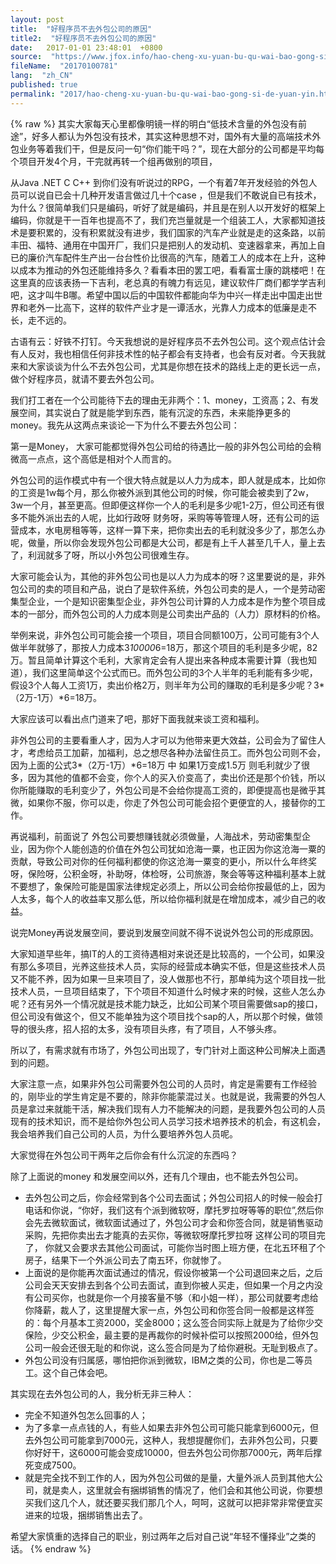 ```yaml
---
layout: post
title:  "好程序员不去外包公司的原因"
title2:  "好程序员不去外包公司的原因"
date:   2017-01-01 23:48:01  +0800
source:  "https://www.jfox.info/hao-cheng-xu-yuan-bu-qu-wai-bao-gong-si-de-yuan-yin.html"
fileName:  "20170100781"
lang:  "zh_CN"
published: true
permalink: "2017/hao-cheng-xu-yuan-bu-qu-wai-bao-gong-si-de-yuan-yin.html"
---
```

{% raw %}
其实大家每天心里都像明镜一样的明白“低技术含量的外包没有前途”，好多人都认为外包没有技术，其实这种思想不对，国外有大量的高端技术外包业务等着我们干，但是反问一句“你们能干吗？”，现在大部分的公司都是平均每个项目开发4个月，干完就再转一个组再做别的项目，

从Java .NET C C++ 到你们没有听说过的RPG，一个有着7年开发经验的外包人员可以说自已会十几种开发语言做过几十个case ，但是我们不敢说自已有技术，为什么？很简单我们只是编码，听好了就是编码，并且是在别人以开发好的框架上编码，你就是干一百年也提高不了，我们充岂量就是一个组装工人，大家都知道技术是要积累的，没有积累就没有进步，我们国家的汽车产业就是走的这条路，以前丰田、福特、通用在中国开厂，我们只是把别人的发动机、变速器拿来，再加上自已的廉价汽车配件生产出一台台性价比很高的汽车，随着工人的成本在上升，这种以成本为推动的外包还能维持多久？看看本田的罢工吧，看看富士康的跳楼吧！在这里真的应该表扬一下吉利，老总真的有魄力有远见，建议软件厂商们都学学吉利吧，这才叫牛B哪。希望中国以后的中国软件都能向华为中兴一样走出中国走出世界和老外一比高下，这样的软件产业才是一谭活水，光靠人力成本的低廉是走不长，走不远的。

古语有云：好铁不打钉。今天我想说的是好程序员不去外包公司。这个观点估计会有人反对，我也相信任何非技术性的帖子都会有支持者，也会有反对者。今天我就来和大家谈谈为什么不去外包公司，尤其是你想在技术的路线上走的更长远一点，做个好程序员，就请不要去外包公司。

我们打工者在一个公司能待下去的理由无非两个：1、money，工资高；2、有发展空间，其实说白了就是能学到东西，能有沉淀的东西，未来能挣更多的money。我先从这两点来谈论一下为什么不要去外包公司：

第一是Money， 大家可能都觉得外包公司给的待遇比一般的非外包公司给的会稍微高一点点，这个高低是相对个人而言的。

外包公司的运作模式中有一个很大特点就是以人力为成本，即人就是成本，比如你的工资是1w每个月，那么你被外派到其他公司的时候，你可能会被卖到了2w，3w一个月，甚至更高。但即便这样你一个人的毛利是多少呢1-2万，但公司还有很多不能外派出去的人呢，比如行政呀 财务呀，采购等等管理人呀，还有公司的运营成本，水电房租等等，这样一算下来，把你卖出去的毛利就没多少了，那怎么办呢，做量，所以你会发现外包公司都是大公司，都是有上千人甚至几千人，量上去了，利润就多了呀，所以小外包公司很难生存。

大家可能会认为，其他的非外包公司也是以人力为成本的呀？这里要说的是，非外包公司的卖的项目和产品，说白了是软件系统，外包公司卖的是人，一个是劳动密集型企业，一个是知识密集型企业，非外包公司计算的人力成本是作为整个项目成本的一部分，而外包公司的人力成本则是公司卖出产品的（人力）原材料的价格。

举例来说，非外包公司可能会接一个项目，项目合同额100万，公司可能有3个人做半年就够了，那按人力成本3*10000*6=18万，那这个项目的毛利是多少呢，82万。暂且简单计算这个毛利，大家肯定会有人提出来各种成本需要计算（我也知道），我们这里简单这个公式而已。而外包公司的3个人半年的毛利能有多少呢，假设3个人每人工资1万，卖出价格2万，则半年为公司的赚取的毛利是多少呢？3*（2万-1万）*6=18万。

大家应该可以看出点门道来了吧，那好下面我就来谈工资和福利。

非外包公司的主要看重人才，因为人才可以为他带来更大效益，公司会为了留住人才，考虑给员工加薪，加福利，总之想尽各种办法留住员工。而外包公司则不会，因为上面的公式3*（2万-1万）*6=18万 中 如果1万变成1.5万 则毛利就少了很多，因为其他的值都不会变，你个人的买入价变高了，卖出价还是那个价钱，所以你所能赚取的毛利变少了，外包公司是不会给你提高工资的，即便提高也是微乎其微，如果你不服，你可以走，你走了外包公司可能会招个更便宜的人，接替你的工作。

再说福利，前面说了 外包公司要想赚钱就必须做量，人海战术，劳动密集型企业，因为你个人能创造的价值在外包公司犹如沧海一粟，也正因为你这沧海一粟的贡献，导致公司对你的任何福利都使的你这沧海一粟变的更小，所以什么年终奖呀，保险呀，公积金呀，补助呀，体检呀，公司旅游，聚会等等这种福利基本上就不要想了，象保险可能是国家法律规定必须上，所以公司会给你按最低的上，因为人太多，每个人的收益率又那么低，所以给你福利就是在增加成本，减少自己的收益。

说完Money再说发展空间，要说到发展空间就不得不说说外包公司的形成原因。

大家知道早些年，搞IT的人的工资待遇相对来说还是比较高的，一个公司，如果没有那么多项目，光养这些技术人员，实际的经营成本确实不低，但是这些技术人员又不能不养，因为如果一旦来项目了，没人做那也不行，那单纯为这个项目找一批技术人员，一旦项目结束了，下个项目不知道什么时候才来的时候，这些人怎么办呢？还有另外一个情况就是技术能力缺乏，比如公司某个项目需要做sap的接口，但公司没有做这个，但又不能单独为这个项目找个sap的人，所以那个时候，做领导的很头疼，招人招的太多，没有项目头疼，有了项目，人不够头疼。

所以了，有需求就有市场了，外包公司出现了，专门针对上面这种公司解决上面遇到的问题。

大家注意一点，如果非外包公司需要外包公司的人员时，肯定是需要有工作经验的，刚毕业的学生肯定是不要的，除非你能蒙混过关。也就是说，我需要的外包人员是拿过来就能干活，解决我们现有人力不能解决的问题，是我要外包公司的人员现有的技术知识，而不是给你外包公司人员学习技术培养技术的机会，有这机会，我会培养我们自己公司的人员，为什么要培养外包人员呢。

大家觉得在外包公司干两年之后你会有什么沉淀的东西吗？

除了上面说的money 和发展空间以外，还有几个理由，也不能去外包公司。

- 去外包公司之后，你会经常到各个公司去面试；外包公司招人的时候一般会打电话和你说，“你好，我们这有个派到微软呀，摩托罗拉呀等等的职位”,然后你会先去微软面试，微软面试通过了，外包公司才会和你签合同，就是销售驱动采购，先把你卖出去才能真的去买你，等微软呀摩托罗拉呀 这样公司的项目完了， 你就又会要求去其他公司面试，可能你当时图上班方便，在北五环租了个房子，结果下一个外派公司去了南五环，你就惨了。
- 上面说的是你能再次面试通过的情况，假设你被第一个公司退回来之后，之后公司会天天安排去到各个公司去面试，直到你被人买走，但如果一个月之内没有公司买你，也就是你一个月接客量不够（和小姐一样），那公司就要考虑给你降薪，裁人了，这里提醒大家一点，外包公司和你签合同一般都是这样签的：每个月基本工资2000，奖金8000；这么签合同实际上就是为了给你少交保险，少交公积金，最主要的是再裁你的时候补偿可以按照2000给，但外包公司一般会还很无耻的和你说，这么签合同是为了给你避税。无耻到极点了。
- 外包公司没有归属感，哪怕把你派到微软，IBM之类的公司，你也是二等员工。这个自己体会吧。

其实现在去外包公司的人，我分析无非三种人：

- 完全不知道外包怎么回事的人；
- 为了多拿一点点钱的人，有些人如果去非外包公司可能只能拿到6000元，但去外包公司可能拿到7000元，这种人，我想提醒你们，去非外包公司，只要你好好干，这6000可能会变成10000，但去外包公司你那7000元，两年后撑死变成7500。
- 就是完全找不到工作的人，因为外包公司做的是量，大量外派人员到其他大公司，就是卖人，这里就会有捆绑销售的情况了，他们会和其他公司说，你要想买我们这几个人，就还要买我们那几个人，呵呵，这就可以把非常非常便宜买进来的垃圾，捆绑销售出去了。

希望大家慎重的选择自己的职业，别过两年之后对自己说“年轻不懂择业”之类的话。
{% endraw %}
